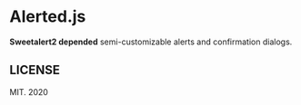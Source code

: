 # Alerted.js
**Sweetalert2 depended** semi-customizable alerts and confirmation dialogs.

## LICENSE

MIT. 2020
